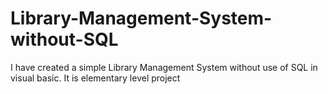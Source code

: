 # Library-Management-System-without-SQL
 I have created a simple Library Management System without use of SQL in visual basic. 
 It is elementary level project
